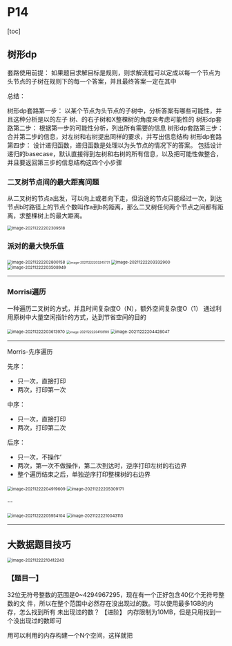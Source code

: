 # P14

[toc]



## 树形dp

套路使用前提：
如果题目求解目标是规则，则求解流程可以定成以每一个节点为头节点的子树在规则下的每一个答案，并且最终答案一定在其中

总结：

树形dp套路第一步：
以某个节点为头节点的子树中，分析答案有哪些可能性，并且这种分析是以的左子
树、的右子树和X整棵树的角度来考虑可能性的
树形dp套路第二步：
根据第一步的可能性分析，列出所有需要的信息
树形dp套路第三步：
合并第二步的信息，对左树和右树提出同样的要求，并写出信息结构
树形dp套路第四步：
设计递归函数，递归函数是处理以为头节点的情况下的答案。
包括设计递归的basecase，默认直接得到左树和右树的所有信息，以及把可能性做整合，并且要返回第三步的信息结构这四个小步骤

### 二叉树节点间的最大距离问题

从二叉树的节点a出发，可以向上或者向下走，但沿途的节点只能经过一次，到达节点b时路径上的节点个数叫作a到b的距离，那么二叉树任何两个节点之间都有距离，求整棵树上的最大距离。

<img src="/Users/hades/Library/Mobile Documents/com~apple~CloudDocs/workspace/algorithm/doc/AlgorithmPractice/data_structure/pdf/imgs/image-20211222202309518.png" alt="image-20211222202309518" style="zoom: 67%;" />



### 派对的最大快乐值

<img src="/Users/hades/Library/Mobile Documents/com~apple~CloudDocs/workspace/algorithm/doc/AlgorithmPractice/data_structure/pdf/imgs/image-20211222202800158.png" alt="image-20211222202800158" style="zoom:67%;" />

<img src="/Users/hades/Library/Mobile Documents/com~apple~CloudDocs/workspace/algorithm/doc/AlgorithmPractice/data_structure/pdf/imgs/image-20211222203245731.png" alt="image-20211222203245731" style="zoom: 50%;" />

<img src="/Users/hades/Library/Mobile Documents/com~apple~CloudDocs/workspace/algorithm/doc/AlgorithmPractice/data_structure/pdf/imgs/image-20211222203332900.png" alt="image-20211222203332900" style="zoom:67%;" />

<img src="/Users/hades/Library/Mobile Documents/com~apple~CloudDocs/workspace/algorithm/doc/AlgorithmPractice/data_structure/pdf/imgs/image-20211222203508949.png" alt="image-20211222203508949" style="zoom:67%;" />

---

### Morrisi遍历

一种遍历二叉树的方式，并且时间复杂度O（N），额外空间复杂度O（1）
通过利用原树中大量空闲指针的方式，达到节省空间的目的

<img src="/Users/hades/Library/Mobile Documents/com~apple~CloudDocs/workspace/algorithm/doc/AlgorithmPractice/data_structure/pdf/imgs/image-20211222203613970.png" alt="image-20211222203613970" style="zoom:67%;" />

<img src="/Users/hades/Library/Mobile Documents/com~apple~CloudDocs/workspace/algorithm/doc/AlgorithmPractice/data_structure/pdf/imgs/image-20211222204158199.png" alt="image-20211222204158199" style="zoom:50%;" />

<img src="/Users/hades/Library/Mobile Documents/com~apple~CloudDocs/workspace/algorithm/doc/AlgorithmPractice/data_structure/pdf/imgs/image-20211222204428047.png" alt="image-20211222204428047" style="zoom:67%;" />

---

Morris-先序遍历

先序：

- 只一次，直接打印
- 两次，打印第一次

中序：

- 只一次，直接打印
- 两次，打印第二次

后序：

- 只一次，不操作‘
- 两次，第一次不做操作，第二次到达时，逆序打印左树的右边界
- 整个遍历结束之后，单独逆序打印整棵树的右边界

<img src="http://r3djjuz2m.hn-bkt.clouddn.com/img/image-20211222204919609.png" alt="image-20211222204919609" style="zoom:67%;" />

<img src="/Users/hades/Library/Mobile Documents/com~apple~CloudDocs/workspace/algorithm/doc/AlgorithmPractice/data_structure/pdf/imgs/image-20211222205309171.png" alt="image-20211222205309171" style="zoom:67%;" />

--

<img src="/Users/hades/Library/Mobile Documents/com~apple~CloudDocs/workspace/algorithm/doc/AlgorithmPractice/data_structure/pdf/imgs/image-20211222205954104.png" alt="image-20211222205954104" style="zoom:67%;" />

<img src="/Users/hades/Library/Mobile Documents/com~apple~CloudDocs/workspace/algorithm/doc/AlgorithmPractice/data_structure/pdf/imgs/image-20211222210043113.png" alt="image-20211222210043113" style="zoom:67%;" />

---

## 大数据题目技巧

<img src="/Users/hades/Library/Mobile Documents/com~apple~CloudDocs/workspace/algorithm/doc/AlgorithmPractice/data_structure/pdf/imgs/image-20211222210412243.png" alt="image-20211222210412243" style="zoom:67%;" />

### 【题目一】

32位无符号整数的范围是0~4294967295，现在有一个正好包含40亿个无符号整数的文
件，所以在整个范围中必然存在没出现过的数。可以使用最多1GB的内存，怎么找到所有
未出现过的数？
【进阶】
内存限制为10MB，但是只用找到一个没出现过的数即可

用可以利用的内存构建一个N个空间，这样就把